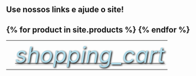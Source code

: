 <script type="module" src="https://unpkg.com/@google/model-viewer/dist/model-viewer.min.js"></script>
<link rel="stylesheet" href="https://fonts.googleapis.com/icon?family=Material+Icons">

<h2>Use nossos links e ajude o site!<h2>

<table style="width:100%">
  {% for product in site.products %}
  <tr>
    <td><model-viewer alt="{{ product.description }}" src="assets/models/{{ product.glb }}" ios-src="assets/models/{{ product.usdz }}#custom=https://tharak.github.io/shopping/banners/{{ product.banner }}" auto-rotate camera-controls magic-leap ar /></td>
    <td><a href="{{ product.link }}"> 
      <i class="material-icons" style="font-size:60px;color:lightblue;text-shadow:2px 2px 4px #000000;">shopping_cart</i>
      </a></td>
  </tr>
  {% endfor %}
</table>
